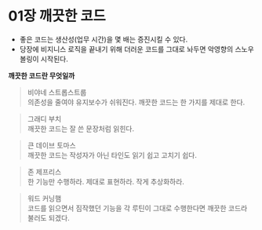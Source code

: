 # 01장 깨끗한 코드

- 좋은 코드는 생산성(업무 시간)을 몇 배는 증진시킬 수 있다.
- 당장에 비지니스 로직을 끝내기 위해 더러운 코드를 그대로 놔두면 악영향의 스노우볼링이 시작된다.

**깨끗한 코드란 무엇일까**

> 비야네 스트롭스트룹<br>
> 의존성을 줄여야 유지보수가 쉬워진다. 깨끗한 코드는 한 가지를 제대로 한다.

> 그래디 부치<br>
> 깨끗한 코드는 잘 쓴 문장처럼 읽힌다.

> 큰 데이브 토마스<br>
> 깨끗한 코드는 작성자가 아닌 타인도 읽기 쉽고 고치기 쉽다.

> 존 제프리스<br>
> 한 기능만 수행하라. 제대로 표현하라. 작게 추상화하라.

> 워드 커닝햄<br>
> 코드를 읽으면서 짐작했던 기능을 각 루틴이 그대로 수행한다면 깨끗한 코드라 불러도 되겠다.
